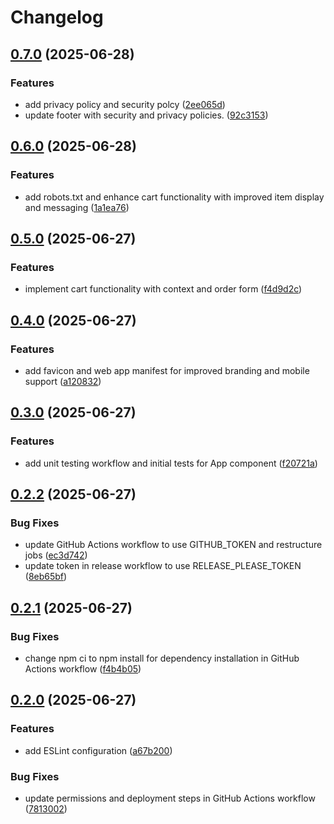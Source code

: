 # Changelog

## [0.7.0](https://github.com/SriKrushiArganicFarmingVarmiCompost/srikrushiarganicfarmingvarmicompost.github.io/compare/v0.6.0...v0.7.0) (2025-06-28)


### Features

* add privacy policy and security polcy ([2ee065d](https://github.com/SriKrushiArganicFarmingVarmiCompost/srikrushiarganicfarmingvarmicompost.github.io/commit/2ee065d38591d3d735dc024c6433f5a913b47267))
* update footer with security and privacy policies. ([92c3153](https://github.com/SriKrushiArganicFarmingVarmiCompost/srikrushiarganicfarmingvarmicompost.github.io/commit/92c315317e5a1c52fb2eeaef2c15b5c66fa85951))

## [0.6.0](https://github.com/SriKrushiArganicFarmingVarmiCompost/srikrushiarganicfarmingvarmicompost.github.io/compare/v0.5.0...v0.6.0) (2025-06-28)


### Features

* add robots.txt and enhance cart functionality with improved item display and messaging ([1a1ea76](https://github.com/SriKrushiArganicFarmingVarmiCompost/srikrushiarganicfarmingvarmicompost.github.io/commit/1a1ea76737d9403e4c17c4320870e6e6c3afa33c))

## [0.5.0](https://github.com/SriKrushiArganicFarmingVarmiCompost/srikrushiarganicfarmingvarmicompost.github.io/compare/v0.4.0...v0.5.0) (2025-06-27)


### Features

* implement cart functionality with context and order form ([f4d9d2c](https://github.com/SriKrushiArganicFarmingVarmiCompost/srikrushiarganicfarmingvarmicompost.github.io/commit/f4d9d2cc47a461d7deb1e1f84b796ae4d7b4d264))

## [0.4.0](https://github.com/SriKrushiArganicFarmingVarmiCompost/srikrushiarganicfarmingvarmicompost.github.io/compare/v0.3.0...v0.4.0) (2025-06-27)


### Features

* add favicon and web app manifest for improved branding and mobile support ([a120832](https://github.com/SriKrushiArganicFarmingVarmiCompost/srikrushiarganicfarmingvarmicompost.github.io/commit/a120832b34e39bd800afac9412343ca0e6d93996))

## [0.3.0](https://github.com/SriKrushiArganicFarmingVarmiCompost/srikrushiarganicfarmingvarmicompost.github.io/compare/v0.2.2...v0.3.0) (2025-06-27)


### Features

* add unit testing workflow and initial tests for App component ([f20721a](https://github.com/SriKrushiArganicFarmingVarmiCompost/srikrushiarganicfarmingvarmicompost.github.io/commit/f20721af91dada24e0bd1891df0244a143133799))

## [0.2.2](https://github.com/SriKrushiArganicFarmingVarmiCompost/srikrushiarganicfarmingvarmicompost.github.io/compare/v0.2.1...v0.2.2) (2025-06-27)


### Bug Fixes

* update GitHub Actions workflow to use GITHUB_TOKEN and restructure jobs ([ec3d742](https://github.com/SriKrushiArganicFarmingVarmiCompost/srikrushiarganicfarmingvarmicompost.github.io/commit/ec3d74231934cba82d7f92c12f52e2ffbe993f1d))
* update token in release workflow to use RELEASE_PLEASE_TOKEN ([8eb65bf](https://github.com/SriKrushiArganicFarmingVarmiCompost/srikrushiarganicfarmingvarmicompost.github.io/commit/8eb65bfb89da1500940117c2eb8c992fb4d85232))

## [0.2.1](https://github.com/SriKrushiArganicFarmingVarmiCompost/srikrushiarganicfarmingvarmicompost.github.io/compare/v0.2.0...v0.2.1) (2025-06-27)


### Bug Fixes

* change npm ci to npm install for dependency installation in GitHub Actions workflow ([f4b4b05](https://github.com/SriKrushiArganicFarmingVarmiCompost/srikrushiarganicfarmingvarmicompost.github.io/commit/f4b4b054d789c28e6f6e8b88be9328660ba55580))

## [0.2.0](https://github.com/SriKrushiArganicFarmingVarmiCompost/srikrushiarganicfarmingvarmicompost.github.io/compare/v0.1.0...v0.2.0) (2025-06-27)


### Features

* add ESLint configuration ([a67b200](https://github.com/SriKrushiArganicFarmingVarmiCompost/srikrushiarganicfarmingvarmicompost.github.io/commit/a67b20074b16a48f5d5c1d5dddf85f15eaca64bd))


### Bug Fixes

* update permissions and deployment steps in GitHub Actions workflow ([7813002](https://github.com/SriKrushiArganicFarmingVarmiCompost/srikrushiarganicfarmingvarmicompost.github.io/commit/7813002180e58fbbef94f375ab869a0b4002408a))
